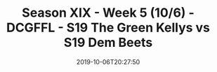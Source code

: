 ---
title: Season XIX - Week 5 (10/6) - DCGFFL - S19 The Green Kellys vs S19 Dem Beets
teams-score:
- team: _teams/kelly.md
  score: 12
- team: _teams/maroon-2.md
  score: 25
mvp: Ocho, Johnny
game-ball: Joey, Sean
sportsperson: "?, Trevor"
season: 19
week: 5
date: '2019-10-06T20:27:50'
pageid: season-xix-week-5-10-6-7032-vs-7034
---